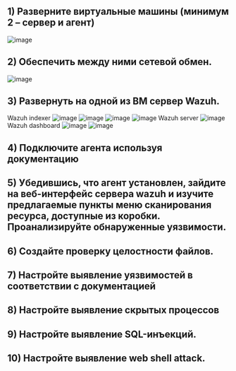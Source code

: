 ## 1) Разверните виртуальные машины (минимум 2 – сервер и агент)
![image](https://github.com/user-attachments/assets/c1fba1d7-79b3-48af-8e00-a99d730a9d0b)
## 2) Обеспечить между ними сетевой обмен.
![image](https://github.com/user-attachments/assets/93505a54-1255-46cf-a7b0-a87012fa56b8)
## 3) Развернуть на одной из ВМ сервер Wazuh.
Wazuh indexer
![image](https://github.com/user-attachments/assets/c09de1fa-9fb9-47b3-a4e8-34d37df630a2)
![image](https://github.com/user-attachments/assets/0baf8f6a-7203-4ed0-baef-e751a9ce0c84)
![image](https://github.com/user-attachments/assets/f5b63c60-79f7-4df0-90f5-a7279143d127)
![image](https://github.com/user-attachments/assets/65f86904-fb19-44d6-b815-7c6410442956)
Wazuh server
![image](https://github.com/user-attachments/assets/0a5ce4dc-2e67-4eab-893c-45470bf37143)
Wazuh dashboard
![image](https://github.com/user-attachments/assets/62844523-1284-429b-8bdd-6dcf734556bd)
![image](https://github.com/user-attachments/assets/a109b0b6-5175-4d10-95f0-74b680adced8)

## 4) Подключите агента используя документацию 
## 5) Убедившись, что агент установлен, зайдите на веб-интерфейс сервера wazuh и изучите предлагаемые пункты меню сканирования ресурса, доступные из коробки. Проанализируйте обнаруженные уязвимости. 
## 6) Создайте проверку целостности файлов. 
## 7) Настройте выявление уязвимостей в соответствии с документацией 
## 8) Настройте выявление скрытых процессов 
## 9) Настройте выявление SQL-инъекций. 
## 10) Настройте выявление web shell attack. 
